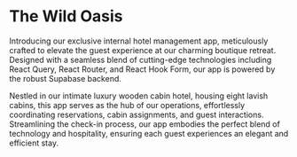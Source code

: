 # The Wild Oasis 

Introducing our exclusive internal hotel management app, meticulously crafted to elevate the guest experience at our charming boutique retreat. Designed with a seamless blend of cutting-edge technologies including React Query, React Router, and React Hook Form, our app is powered by the robust Supabase backend.

Nestled in our intimate luxury wooden cabin hotel, housing eight lavish cabins, this app serves as the hub of our operations, effortlessly coordinating reservations, cabin assignments, and guest interactions. Streamlining the check-in process, our app embodies the perfect blend of technology and hospitality, ensuring each guest experiences an elegant and efficient stay.
